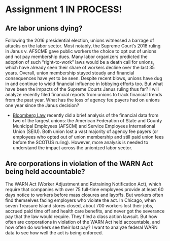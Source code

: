 # Assignment 1 IN PROCESS! 

## Are labor unions dying? 
Following the 2016 presidential election, unions witnessed a barrage of attacks on the labor sector. Most notably, the Supreme Court’s 2018 ruling in Janus v. AFSCME gave public workers the choice to opt out of unions and not pay membership dues. Many labor organizers predicted the adoption of such “right-to-work” laws would be a death call for unions, which have already seen their share of workers decline over the last 35 years. Overall, union membership stayed steady and financial consequences have yet to be seen. Despite recent blows, unions have dug in and continue to wield financial influence in lobbying efforts too. But what have been the impacts of the Supreme Courts Janus ruling thus far? I will analyze recently filed financial reports from unions to track financial trends from the past year. What has the loss of agency fee payers had on unions one year since the Janus decision?

* [Bloomberg Law](https://news.bloomberglaw.com/daily-labor-report/mass-exodus-of-public-union-fee-payers-after-high-court-ruling) recently did a brief analysis of the financial data from two of the largest unions: the American Federation of State and County Municipal Employees (AFSCM) and Service Employees International Union (SEIU). Both union lost a vast majority of agency fee payers (or employees who opted out of union membership and still paid union fees before the SCOTUS ruling). However, more analysis is needed to understand the impact across the unionized labor sector.


## Are corporations in violation of the WARN Act being held accountable?
The WARN Act (Worker Adjustment and Retraining Notification Act), which require that companies with over 75 full-time employees provide at least 60 days notice to workers before mass closures and layoffs. But workers often find themselves facing employers who violate the act. In Chicago, when seven Treasure Island stores closed, about 700 workers lost their jobs, accrued paid time off and health care benefits, and never got the severance pay that the law would require. They filed a class action lawsuit. But how often are corporations in violation of the WARN Act held accountable, and how often do workers see their lost pay? I want to analyze federal WARN data to see how well the act is being enforced. 

